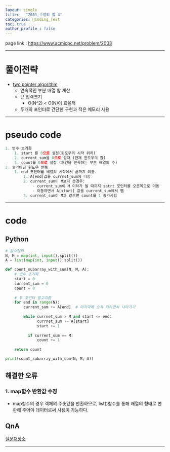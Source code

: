 ```yaml
---
layout: single
title:   "2003_수열의 합 4"
categories: Coding_Test
toc: true
author_profile : false
---
```



page link : https://www.acmicpc.net/problem/2003

---

# 풀이전략
- [two pointer algorithm](https://www.notion.so/Two-pointer-9112243f0d7a4754b2069b6983039248?pvs=21)
    - 연속적인 부분 배열 합 계산
    - 큰 입력크기
        - O(N^2) < O(N)이 효율적
    - 두개의 포인터로 간단한 구현과 적은 메모리 사용
---

# pseudo code

```python
1. 변수 초기화
    1. start 를 0으로 설정(윈도우의 시작 위치)
    2. current_sum을 0으로 설저 (현재 윈도우의 합)
    3. count를 0으로 설정 (조건을 만족하는 부분 배열의 수)
2. 슬라이딩 윈도우 반복
    1. end 포인터를 배열의 시작에서 끝까지 이동.
        1. A[end]값을 currnet_sum에 더함
        2. current_sum이 M보다 큰경우:
            - current_sum이 M 이하가 될 때까지 satrt 포인터를 오른쪽으로 이동
            - 이동하면서 A[start] 값을 current_sum에서 뺌
        3. current_sum이 M과 같으면 count를 1 증가시킴
```

---

# code

## Python

```python
# 함수정의
N, M = map(int, input().split())
A = list(map(int, input().split())

def count_subarray_with_sum(N, M, A):
    # 변수 초기화
    start = 0
    current_sum = 0
    count = 0
    
    # 투 포인터 알고리즘
    for end in range(N):
        current_sum += A[end]  # 마지막에 숫자 더하면서 나아가기
        
        while currnet_sum > M and start <= end:
	          currnet_sum -= A[start]
	          start += 1
	          
	      if current_sum == M:
	          count += 1
        
    return count

print(count_subarray_with_sum(N, M, A))
```

## 해결한 오류

### 1. map함수 반환값 수정

- map함수의 경우 객체의 주솟값을 반환하므로, list()함수를 통해 배열의 형태로 변환해 주어야 데이터로써 사용이 가능하다.

## QnA

[질문저장소](https://www.notion.so/a4479cecccbe4a4189bace9ca9dea888?pvs=21)

---
